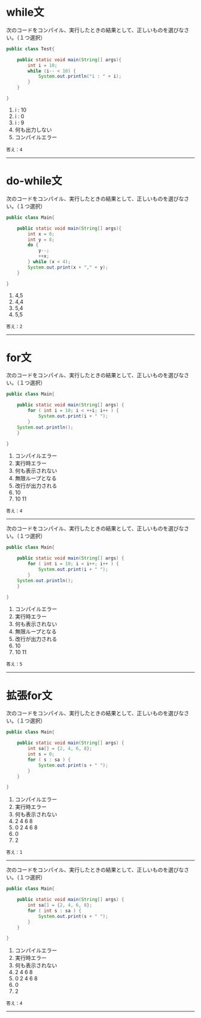 # while文

次のコードをコンパイル、実行したときの結果として、正しいものを選びなさい。（１つ選択）

```java
public class Test{

	public static void main(String[] args){
		int i = 10;
		while (i-- < 10) {
			System.out.println("i : " + i);
		}
	}

}
```

1. i : 10
1. i : 0
1. i : 9
1. 何も出力しない
1. コンパイルエラー

`答え：4`

----

# do-while文

次のコードをコンパイル、実行したときの結果として、正しいものを選びなさい。（１つ選択）

```java
public class Main{

	public static void main(String[] args){
		int x = 0;
		int y = 8;
		do {
			y--;
			++x;
		} while (x < 4);
		System.out.print(x + "," + y);
	}

}
```

1. 4,5
1. 4,4
1. 5,4
1. 5,5

`答え：2`

----

# for文

次のコードをコンパイル、実行したときの結果として、正しいものを選びなさい。（１つ選択）

```java
public class Main{

	public static void main(String[] args) {
		for ( int i = 10; i < ++i; i++ ) {
			System.out.print(i + " ");
		}
	System.out.println();
	}

}
```

1. コンパイルエラー
1. 実行時エラー
1. 何も表示されない
1. 無限ループとなる
1. 改行が出力される
1. 10
1. 10 11

`答え：4`

----

次のコードをコンパイル、実行したときの結果として、正しいものを選びなさい。（１つ選択）

```java
public class Main{

	public static void main(String[] args) {
		for ( int i = 10; i < i++; i++ ) {
			System.out.print(i + " ");
		}
	System.out.println();
	}

}
```

1. コンパイルエラー
1. 実行時エラー
1. 何も表示されない
1. 無限ループとなる
1. 改行が出力される
1. 10
1. 10 11

`答え：5`

----

# 拡張for文

次のコードをコンパイル、実行したときの結果として、正しいものを選びなさい。（１つ選択）

```java
public class Main{

	public static void main(String[] args) {
		int sa[] = {2, 4, 6, 8};
		int s = 0;
		for ( s : sa ) {
			System.out.print(s + " ");
		}
	}

}
```

1. コンパイルエラー
1. 実行時エラー
1. 何も表示されない
1. 2 4 6 8
1. 0 2 4 6 8
1. 0
1. 2

`答え：1`

----

次のコードをコンパイル、実行したときの結果として、正しいものを選びなさい。（１つ選択）

```java
public class Main{

	public static void main(String[] args) {
		int sa[] = {2, 4, 6, 8};
		for ( int s : sa ) {
			System.out.print(s + " ");
		}
	}

}
```

1. コンパイルエラー
1. 実行時エラー
1. 何も表示されない
1. 2 4 6 8
1. 0 2 4 6 8
1. 0
1. 2

`答え：4`

----

